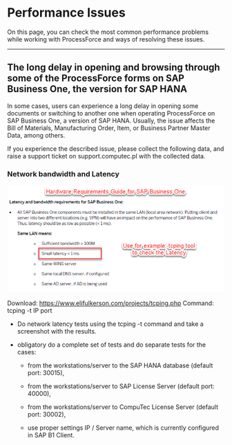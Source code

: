 # Performance Issues

On this page, you can check the most common performance problems while working with ProcessForce and ways of resolving these issues.

---

## The long delay in opening and browsing through some of the ProcessForce forms on SAP Business One, the version for SAP HANA

In some cases, users can experience a long delay in opening some documents or switching to another one when operating ProcessForce on SAP Business One, a version of SAP HANA. Usually, the issue affects the Bill of Materials, Manufacturing Order, Item, or Business Partner Master Data, among others.

If you experience the described issue, please collect the following data, and raise a support ticket on support.computec.pl with the collected data.

### Network bandwidth and Latency

![Hardware Requirements](./media/hardware-requirements.png)

Download: https://www.elifulkerson.com/projects/tcping.php
Command: tcping -t IP port

- Do network latency tests using the tcping -t command and take a screenshot with the results.

- obligatory do a complete set of tests and do separate tests for the cases:

  - from the workstations/server to the SAP HANA database (default port: 30015),
  
  - from the workstations/server to SAP License Server (default port: 40000),

  - from the workstations/server to CompuTec License Server (default port: 30002),

  - use proper settings IP / Server name, which is currently configured in SAP B1 Client.


